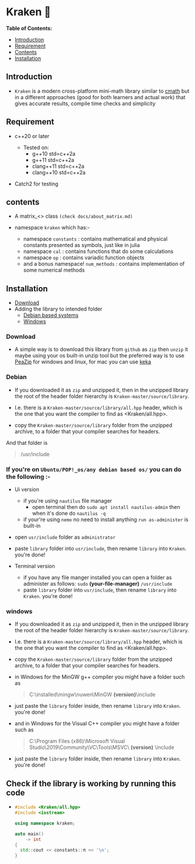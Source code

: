 # Kraken :octopus:

**Table of Contents:**

* [Introduction](#introduction)
* [Requirement](#requirement)
* [Contents](#contents)
* [Installation](#installation)

## Introduction

* `Kraken` is a modern cross-platform mini-math library similar to [cmath][] but in a different approaches (good for both learners and actual work) that gives accurate results, compile time checks and simplicity

## Requirement

* c++20 or later
  * Tested on:
    * g++10 std=c++2a
    * g++11 std=c++2a
    * clang++11 std=c++2a
    * clang++10 std=c++2a

* Catch2 for testing

## contents

* A matrix_<> class `(check docs/about_matrix.md)`

* namespace `kraken` which has:-

  * namespace `constants` : contains mathematical and physical constants presented as symbols, just like in julia
  * namespace `cal`       : contains functions that do some calculations
  * namespace `op`        : contains variadic function objects
  * and a bonus namespace! `num_methods` : contains implementation of some numerical methods

## Installation

* [Download](#download)
* Adding the library to intended folder
  * [Debian based systems](#debian)
  * [Windows](#windows)

### Download

* A simple way is to download this library from `github` as `zip` then `unzip` it maybe using your os built-in unzip tool but the preferred way is to use [PeaZip][] for windows and linux, for mac you can use [keka][]

### Debian

* If you downloaded it as `zip` and unzipped it, then in the unzipped library the root of the header folder hierarchy is `Kraken-master/source/library`.

* I.e. there is a `Kraken-master/source/library/all.hpp` header, which is the one that you want the compiler to find as <Kraken/all.hpp>.

* copy the `Kraken-master/source/library` folder from the unzipped archive, to a folder that your compiler searches for headers.

And that folder is
> /usr/include

### If you're on `Ubuntu/POP!_os/any debian based os/` you can do the following :-

* Ui version
  * if you're using `nautilus` file manager
    * open terminal then do `sudo apt install nautilus-admin` then when it's done do `nautilus -q`
  * if your're using `nemo` no need to install anything `run as-administer` is built-in

* open `usr/include` folder as `administrator`
* paste `library` folder into `usr/include`, then rename `library` into `Kraken`. you're done!

* Terminal version
  * if you have any file manger installed you can open a folder as administer as follows:
    `sudo` **(your-file-manager)** ` /usr/include `
  * paste `library` folder into `usr/include`, then rename `library` into `Kraken`. you're done!

### windows

* If you downloaded it as `zip` and unzipped it, then in the unzipped library the root of the header folder hierarchy is `Kraken-master/source/library`.

* I.e. there is a `Kraken-master/source/library/all.hpp` header, which is the one that you want the compiler to find as <Kraken/all.hpp>.

* copy the `Kraken-master/source/library` folder from the unzipped archive, to a folder that your compiler searches for headers.

* in Windows for the MinGW g++ compiler you might have a folder such as
  > C:\installed\mingw\nuwen\MinGW **(version)**\include
* just paste the `library` folder inside, then rename `library` into `Kraken`. you're done!

* and in Windows for the Visual C++ compiler you might have a folder such as
  > C:\Program Files (x86)\Microsoft Visual Studio\2019\Community\VC\Tools\MSVC\ **(version)** \include
* just paste the `library` folder inside, then rename `library` into `Kraken`. you're done!

## Check if the library is working by running this code

* ```cpp
  #include <Kraken/all.hpp>
  #include <iostream>

  using namespace kraken;

  auto main()
      -> int
  {
    std::cout << constants::π << '\n';
  }
  ```

[cmath]: https://en.cppreference.com/w/cpp/header/cmath
[PeaZip]: https://peazip.github.io/
[keka]: https://www.keka.io/en/

